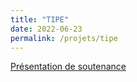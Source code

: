 ```yaml
---
title: "TIPE"
date: 2022-06-23
permalink: /projets/tipe
---
```



[Présentation de soutenance](/files/TIPE_2022___Presentation_orale.pdf)